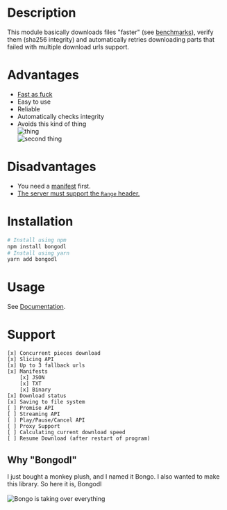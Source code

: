 # Description
This module basically downloads files "faster" (see [benchmarks](benchmarks.md)), verify them (sha256 integrity) and automatically retries downloading parts that failed with multiple download urls support.
# Advantages
- [Fast as fuck](benchmarks.md#results)
- Easy to use
- Reliable
- Automatically checks integrity
- Avoids this kind of thing<br> ![thing](https://cdn.discordapp.com/attachments/760911028980023318/831105758707974164/0tqAiCNcJqcpmm6HSEAyriHPf.png)<br>![second thing](https://cdn.discordapp.com/attachments/760911028980023318/831107372012929044/unknown.png)
# Disadvantages
- You need a [manifest](docs/manifest.md) first.
- [The server must support the `Range` header.](docs/server.md)
# Installation
```sh
# Install using npm
npm install bongodl
# Install using yarn
yarn add bongodl
```
# Usage
See [Documentation](docs/index.md).
# Support
    [x] Concurrent pieces download
    [x] Slicing API
    [x] Up to 3 fallback urls
    [x] Manifests
        [x] JSON
        [x] TXT
        [x] Binary
    [x] Download status
    [x] Saving to file system
    [ ] Promise API
    [ ] Streaming API
    [ ] Play/Pause/Cancel API
    [ ] Proxy Support
    [ ] Calculating current download speed
    [ ] Resume Download (after restart of program)
    
## Why "Bongodl"
I just bought a monkey plush, and I named it Bongo. I also wanted to make this library. So here it is, Bongodl<br><br>
![Bongo is taking over everything](https://cdn.discordapp.com/attachments/829306086800228363/830405155153379358/bongo.gif)